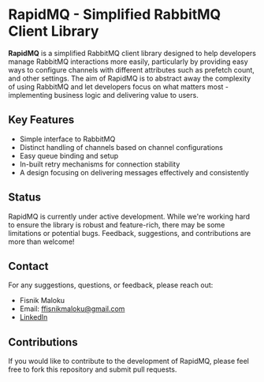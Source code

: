# RapidMQ - Simplified RabbitMQ Client Library

**RapidMQ** is a simplified RabbitMQ client library designed to help developers manage RabbitMQ interactions more easily, particularly by providing easy ways to configure channels with different attributes such as prefetch count, and other settings. 
The aim of RapidMQ is to abstract away the complexity of using RabbitMQ and let developers focus on what matters most - implementing business logic and delivering value to users.

## Key Features
- Simple interface to RabbitMQ
- Distinct handling of channels based on channel configurations
- Easy queue binding and setup
- In-built retry mechanisms for connection stability
- A design focusing on delivering messages effectively and consistently

## Status
RapidMQ is currently under active development. While we're working hard to ensure the library is robust and feature-rich, there may be some limitations or potential bugs. Feedback, suggestions, and contributions are more than welcome!

## Contact
For any suggestions, questions, or feedback, please reach out:
- Fisnik Maloku 
- Email: ffisnikmaloku@gmail.com
- [LinkedIn](https://www.linkedin.com/in/fisnik-maloku-992b26141/)

## Contributions
If you would like to contribute to the development of RapidMQ, please feel free to fork this repository and submit pull requests.
